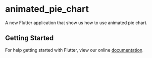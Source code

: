# animated_pie_chart

A new Flutter application that show us how to use animated pie chart.

## Getting Started

For help getting started with Flutter, view our online
[documentation](https://flutter.io/).
